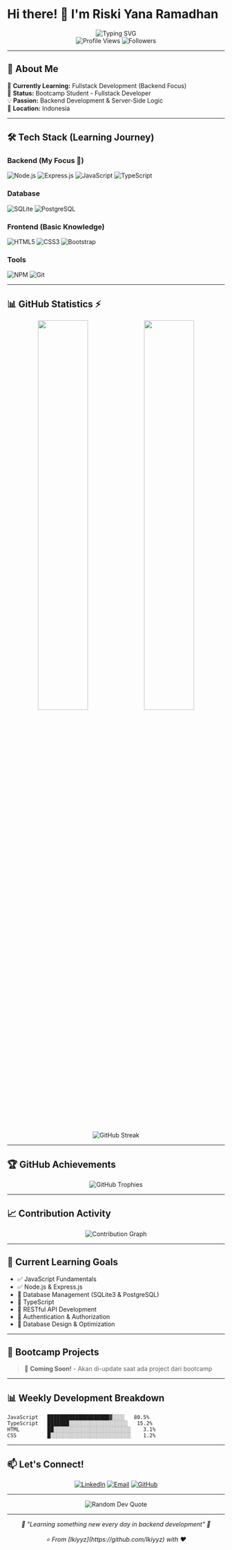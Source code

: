 # Hi there! 👋 I'm Riski Yana Ramadhan

<div align="center">
  <img src="https://readme-typing-svg.herokuapp.com?font=Fira+Code&size=25&duration=3000&pause=1000&color=00D9FF&center=true&vCenter=true&width=500&lines=Backend+Developer;Fullstack+Bootcamp+Student;Always+Learning+💻" alt="Typing SVG" />
</div>

<div align="center">
  <img src="https://komarev.com/ghpvc/?username=Ikiyyz&color=brightgreen&style=flat-square" alt="Profile Views" />
  <img src="https://img.shields.io/github/followers/Ikiyyz?style=flat-square&color=blue" alt="Followers" />
</div>

---

## 🎯 About Me

🌱 **Currently Learning:** Fullstack Development (Backend Focus)  
🏫 **Status:** Bootcamp Student - Fullstack Developer  
💡 **Passion:** Backend Development & Server-Side Logic  
📍 **Location:** Indonesia  

---

## 🛠️ Tech Stack (Learning Journey)

### Backend (My Focus 🚀)
![Node.js](https://img.shields.io/badge/-Node.js-339933?style=flat-square&logo=node.js&logoColor=white)
![Express.js](https://img.shields.io/badge/-Express.js-000000?style=flat-square&logo=express&logoColor=white)
![JavaScript](https://img.shields.io/badge/-JavaScript-F7DF1E?style=flat-square&logo=javascript&logoColor=black)
![TypeScript](https://img.shields.io/badge/-TypeScript-3178C6?style=flat-square&logo=typescript&logoColor=white)

### Database
![SQLite](https://img.shields.io/badge/-SQLite-003B57?style=flat-square&logo=sqlite&logoColor=white)
![PostgreSQL](https://img.shields.io/badge/-PostgreSQL-336791?style=flat-square&logo=postgresql&logoColor=white)

### Frontend (Basic Knowledge)
![HTML5](https://img.shields.io/badge/-HTML5-E34F26?style=flat-square&logo=html5&logoColor=white)
![CSS3](https://img.shields.io/badge/-CSS3-1572B6?style=flat-square&logo=css3&logoColor=white)
![Bootstrap](https://img.shields.io/badge/-Bootstrap-7952B3?style=flat-square&logo=bootstrap&logoColor=white)

### Tools
![NPM](https://img.shields.io/badge/-NPM-CB3837?style=flat-square&logo=npm&logoColor=white)
![Git](https://img.shields.io/badge/-Git-F05032?style=flat-square&logo=git&logoColor=white)

---

## 📊 GitHub Statistics ⚡

<div align="center">
  <img width="48%" src="https://github-readme-stats.vercel.app/api?username=Ikiyyz&show_icons=true&theme=tokyonight&include_all_commits=true&count_private=true&hide_border=true&bg_color=0D1117"/>
  <img width="48%" src="https://github-readme-stats.vercel.app/api/top-langs/?username=Ikiyyz&layout=compact&theme=tokyonight&hide_border=true&bg_color=0D1117"/>
</div>

<div align="center">
  <img src="https://github-readme-streak-stats.herokuapp.com/?user=Ikiyyz&theme=tokyonight&hide_border=true&background=0D1117" alt="GitHub Streak" />
</div>

---

## 🏆 GitHub Achievements

<div align="center">
  <img src="https://github-profile-trophy.vercel.app/?username=Ikiyyz&theme=tokyonight&no-frame=true&no-bg=true&row=1&column=6" alt="GitHub Trophies" />
</div>

---

## 📈 Contribution Activity

<div align="center">
  <img src="https://github-readme-activity-graph.vercel.app/graph?username=Ikiyyz&bg_color=0D1117&color=79c0ff&line=58a6ff&point=f0f6fc&area=true&hide_border=true" alt="Contribution Graph" />
</div>

---

## 🎯 Current Learning Goals

- ✅ JavaScript Fundamentals
- ✅ Node.js & Express.js
- 🔄 Database Management (SQLite3 & PostgreSQL)
- 🔄 TypeScript
- 📝 RESTful API Development
- 📝 Authentication & Authorization
- 📝 Database Design & Optimization

---

## 🌟 Bootcamp Projects

> 🚧 **Coming Soon!** - Akan di-update saat ada project dari bootcamp

<!--
[![Project 1](https://github-readme-stats.vercel.app/api/pin/?username=Ikiyyz&repo=bootcamp-project-1&theme=tokyonight)](https://github.com/Ikiyyz/bootcamp-project-1)
-->

---

## 📊 Weekly Development Breakdown

<!--START_SECTION:waka-->
```text
JavaScript   ████████████████████▓░░░░   80.5%
TypeScript   ███████░░░░░░░░░░░░░░░░░░░   15.2%
HTML         ██░░░░░░░░░░░░░░░░░░░░░░░░░    3.1%
CSS          █░░░░░░░░░░░░░░░░░░░░░░░░░░    1.2%
```
<!--END_SECTION:waka-->

---

## 📫 Let's Connect!

<div align="center">

[![LinkedIn](https://img.shields.io/badge/-LinkedIn-0077B5?style=for-the-badge&logo=linkedin&logoColor=white)](https://linkedin.com/in/riski-yana-ramadhan)
[![Email](https://img.shields.io/badge/-Email-D14836?style=for-the-badge&logo=gmail&logoColor=white)](mailto:riskiyana@example.com)
[![GitHub](https://img.shields.io/badge/-GitHub-181717?style=for-the-badge&logo=github&logoColor=white)](https://github.com/Ikiyyz)

</div>

---

<div align="center">
  <img src="https://quotes-github-readme.vercel.app/api?type=horizontal&theme=tokyonight" alt="Random Dev Quote" />
</div>

---

<div align="center">
  <i>🌱 "Learning something new every day in backend development" 🌱</i>
  <br><br>
  <i>⭐️ From [Ikiyyz](https://github.com/Ikiyyz) with ❤️</i>
</div>

